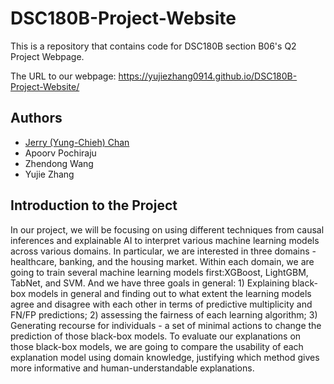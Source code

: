 # DSC180B-Project-Website
This is a repository that contains code for DSC180B section B06's Q2 Project Webpage.

The URL to our webpage: https://yujiezhang0914.github.io/DSC180B-Project-Website/ 


## Authors
- [Jerry (Yung-Chieh) Chan](https://github.com/JerryYC)
- Apoorv Pochiraju
- Zhendong Wang
- Yujie Zhang

## Introduction to the Project
In our project, we will be focusing on using different techniques from causal inferences and explainable AI to interpret various machine learning models across various domains. In particular, we are interested in three domains - healthcare, banking, and the housing market. Within each domain, we are going to train several machine learning models first:XGBoost, LightGBM, TabNet, and SVM. And we have three goals in general: 1) Explaining black-box models in general and finding out to what extent the learning models agree and disagree with each other in terms of predictive multiplicity and FN/FP predictions; 2) assessing the fairness of each learning algorithm; 3) Generating recourse for individuals - a set of minimal actions to change the prediction of those black-box models. To evaluate our explanations on those black-box models, we are going to compare the usability of each explanation model using domain knowledge, justifying which method gives more informative and human-understandable explanations.

